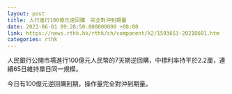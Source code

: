 ```yaml
---
layout: post
title: 人行進行100億元逆回購　完全對沖到期量
date: 2021-06-01 09:28:50.000000000 +08:00
link: https://news.rthk.hk/rthk/ch/component/k2/1593653-20210601.htm
categories: rthk
---
```


人民銀行公開市場進行100億元人民幣的7天期逆回購，中標利率持平於2.2厘，連續65日維持單日同一規模。

今日有100億元逆回購到期，操作量完全對沖到期量。
